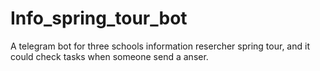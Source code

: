 # Info_spring_tour_bot
A telegram bot for three schools information resercher spring tour, and it could check tasks when someone send a anser.
